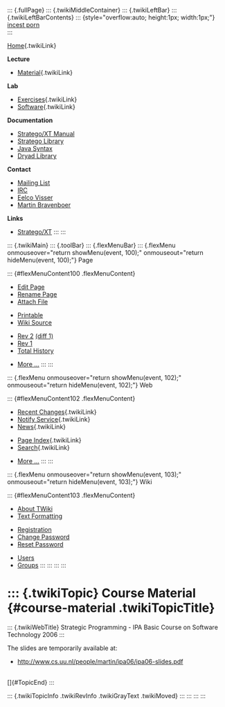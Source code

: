::: {.fullPage}
::: {.twikiMiddleContainer}
::: {.twikiLeftBar}
::: {.twikiLeftBarContents}
::: {style="overflow:auto; height:1px; width:1px;"}
[incest porn](http://sexpace.net/)\
:::

[Home](WebHome){.twikiLink}

**Lecture**

-   [Material](CourseMaterial){.twikiLink}

**Lab**

-   [Exercises](CourseExercises){.twikiLink}
-   [Software](CourseSoftware){.twikiLink}

**Documentation**

-   [Stratego/XT
    Manual](http://nix.cs.uu.nl/dist/stratego/strategoxt-manual-unstable-latest/manual/)
-   [Stratego
    Library](http://nix.cs.uu.nl/dist/stratego/stratego-lib-docs-stable-latest/docs/)
-   [Java
    Syntax](http://nix.cs.uu.nl/dist/stratego/java-front-docs-stable-latest/docs/html/v1.5/languages/java-15/Main.sdf.html)
-   [Dryad
    Library](http://nix.cs.uu.nl/dist/stratego/dryad-docs-stable-latest/docs/)

**Contact**

-   [Mailing List](https://mail.cs.uu.nl/mailman/listinfo/stratego)
-   [IRC](irc://irc.freenode.net/#stratego)
-   [Eelco Visser](http://swerl.tudelft.nl/bin/view/EelcoVisser/WebHome)
-   [Martin Bravenboer](http://martin.bravenboer.name)

**Links**

-   [Stratego/XT](http://www.stratego-language.org)
:::
:::

::: {.twikiMain}
::: {.toolBar}
::: {.flexMenuBar}
::: {.flexMenu onmouseover="return showMenu(event, 100);" onmouseout="return hideMenu(event, 100);"}
Page

::: {#flexMenuContent100 .flexMenuContent}
-   [Edit
    Page](http://www.program-transformation.org/edit/IPA06/CourseMaterial?t=1536827639)
-   [Rename
    Page](http://www.program-transformation.org/rename/IPA06/CourseMaterial)
-   [Attach
    File](http://www.program-transformation.org/attach/IPA06/CourseMaterial)

<!-- -->

-   [Printable](http://www.program-transformation.org/view/IPA06/CourseMaterial?skin=print.pattern)
-   [Wiki
    Source](http://www.program-transformation.org/view/IPA06/CourseMaterial?skin=text&raw=on&contenttype=text/plain)

<!-- -->

-   [Rev
    2](http://www.program-transformation.org/view/IPA06/CourseMaterial?rev=1.2)
    [(diff 1)](http://www.program-transformation.org/rdiff/IPA06/CourseMaterial?rev1=1.2&rev2=1.1)
-   [Rev
    1](http://www.program-transformation.org/view/IPA06/CourseMaterial?rev=1.1)
-   [Total
    History](http://www.program-transformation.org/rdiff/IPA06/CourseMaterial)

<!-- -->

-   [More
    \...](http://www.program-transformation.org/oops/IPA06/CourseMaterial?template=oopsmore&param1=1.2&param2=1.2)
:::
:::

::: {.flexMenu onmouseover="return showMenu(event, 102);" onmouseout="return hideMenu(event, 102);"}
Web

::: {#flexMenuContent102 .flexMenuContent}
-   [Recent Changes](WebChanges){.twikiLink}
-   [Notify Service](WebNotify){.twikiLink}
-   [News](WebNews){.twikiLink}

<!-- -->

-   [Page Index](WebIndex){.twikiLink}
-   [Search](WebSearch){.twikiLink}

<!-- -->

-   [More
    \...](http://www.program-transformation.org/oops/IPA06/CourseMaterial?template=oopsmore&param1=1.2&param2=1.2)
:::
:::

::: {.flexMenu onmouseover="return showMenu(event, 103);" onmouseout="return hideMenu(event, 103);"}
Wiki

::: {#flexMenuContent103 .flexMenuContent}
-   [About
    TWiki](http://www.program-transformation.org/view/TWiki/WebHome)
-   [Text
    Formatting](http://www.program-transformation.org/view/TWiki/TextFormattingRules)

<!-- -->

-   [Registration](http://www.program-transformation.org/view/TWiki/TWikiRegistration)
-   [Change
    Password](http://www.program-transformation.org/view/TWiki/ChangePassword)
-   [Reset
    Password](http://www.program-transformation.org/view/TWiki/ResetPassword)

<!-- -->

-   [Users](http://www.program-transformation.org/view/Main/TWikiUsers)
-   [Groups](http://www.program-transformation.org/view/Main/TWikiGroups)
:::
:::
:::
:::

::: {.twikiTopic}
Course Material {#course-material .twikiTopicTitle}
===============

::: {.twikiWebTitle}
Strategic Programming - IPA Basic Course on Software Technology 2006
:::

The slides are temporarily available at:

-   <http://www.cs.uu.nl/people/martin/ipa06/ipa06-slides.pdf>

\
[]{#TopicEnd}
:::

::: {.twikiTopicInfo .twikiRevInfo .twikiGrayText .twikiMoved}
:::
:::
:::
:::
